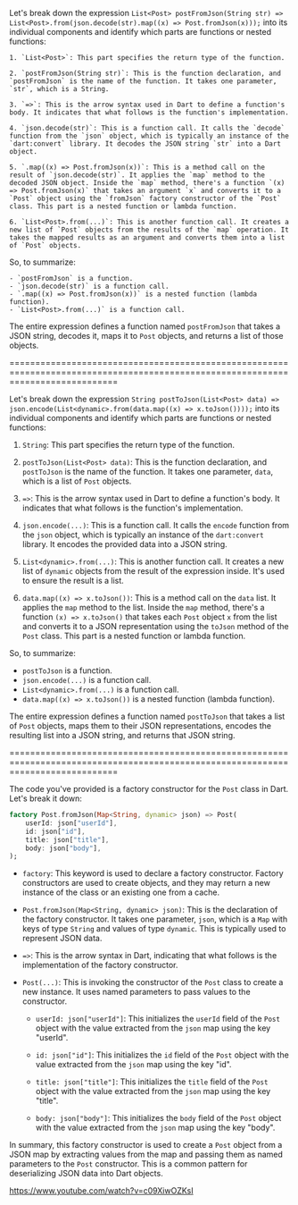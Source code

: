 Let's break down the expression
`List<Post> postFromJson(String str) => List<Post>.from(json.decode(str).map((x) => Post.fromJson(x)));`
into its individual components and identify which parts are functions or nested functions:

    1. `List<Post>`: This part specifies the return type of the function.

    2. `postFromJson(String str)`: This is the function declaration, and `postFromJson` is the name of the function. It takes one parameter, `str`, which is a String.

    3. `=>`: This is the arrow syntax used in Dart to define a function's body. It indicates that what follows is the function's implementation.

    4. `json.decode(str)`: This is a function call. It calls the `decode` function from the `json` object, which is typically an instance of the `dart:convert` library. It decodes the JSON string `str` into a Dart object.

    5. `.map((x) => Post.fromJson(x))`: This is a method call on the result of `json.decode(str)`. It applies the `map` method to the decoded JSON object. Inside the `map` method, there's a function `(x) => Post.fromJson(x)` that takes an argument `x` and converts it to a `Post` object using the `fromJson` factory constructor of the `Post` class. This part is a nested function or lambda function.

    6. `List<Post>.from(...)`: This is another function call. It creates a new list of `Post` objects from the results of the `map` operation. It takes the mapped results as an argument and converts them into a list of `Post` objects.

So, to summarize:

    - `postFromJson` is a function.
    - `json.decode(str)` is a function call.
    - `.map((x) => Post.fromJson(x))` is a nested function (lambda function).
    - `List<Post>.from(...)` is a function call.

The entire expression defines a function named `postFromJson` that takes a JSON string, decodes it, maps it to `Post` objects, and returns a list of those objects.

=================================================================================================================================


Let's break down the expression `String postToJson(List<Post> data) => json.encode(List<dynamic>.from(data.map((x) => x.toJson())));` into its individual components and identify which parts are functions or nested functions:

1. `String`: This part specifies the return type of the function.

2. `postToJson(List<Post> data)`: This is the function declaration, and `postToJson` is the name of the function. It takes one parameter, `data`, which is a list of `Post` objects.

3. `=>`: This is the arrow syntax used in Dart to define a function's body. It indicates that what follows is the function's implementation.

4. `json.encode(...)`: This is a function call. It calls the `encode` function from the `json` object, which is typically an instance of the `dart:convert` library. It encodes the provided data into a JSON string.

5. `List<dynamic>.from(...)`: This is another function call. It creates a new list of `dynamic` objects from the result of the expression inside. It's used to ensure the result is a list.

6. `data.map((x) => x.toJson())`: This is a method call on the `data` list. It applies the `map` method to the list. Inside the `map` method, there's a function `(x) => x.toJson()` that takes each `Post` object `x` from the list and converts it to a JSON representation using the `toJson` method of the `Post` class. This part is a nested function or lambda function.

So, to summarize:

- `postToJson` is a function.
- `json.encode(...)` is a function call.
- `List<dynamic>.from(...)` is a function call.
- `data.map((x) => x.toJson())` is a nested function (lambda function).

The entire expression defines a function named `postToJson` that takes a list of `Post` objects, maps them to their JSON representations, encodes the resulting list into a JSON string, and returns that JSON string.

=================================================================================================================================

The code you've provided is a factory constructor for the `Post` class in Dart. Let's break it down:

```dart
factory Post.fromJson(Map<String, dynamic> json) => Post(
    userId: json["userId"],
    id: json["id"],
    title: json["title"],
    body: json["body"],
);
```

- `factory`: This keyword is used to declare a factory constructor. Factory constructors are used to create objects, and they may return a new instance of the class or an existing one from a cache.

- `Post.fromJson(Map<String, dynamic> json)`: This is the declaration of the factory constructor. It takes one parameter, `json`, which is a `Map` with keys of type `String` and values of type `dynamic`. This is typically used to represent JSON data.

- `=>`: This is the arrow syntax in Dart, indicating that what follows is the implementation of the factory constructor.

- `Post(...)`: This is invoking the constructor of the `Post` class to create a new instance. It uses named parameters to pass values to the constructor.

  - `userId: json["userId"]`: This initializes the `userId` field of the `Post` object with the value extracted from the `json` map using the key "userId".

  - `id: json["id"]`: This initializes the `id` field of the `Post` object with the value extracted from the `json` map using the key "id".

  - `title: json["title"]`: This initializes the `title` field of the `Post` object with the value extracted from the `json` map using the key "title".

  - `body: json["body"]`: This initializes the `body` field of the `Post` object with the value extracted from the `json` map using the key "body".

In summary, this factory constructor is used to create a `Post` object from a JSON map by extracting values from the map and passing them as named parameters to the `Post` constructor. This is a common pattern for deserializing JSON data into Dart objects.


<!-- REFERENCE -->
https://www.youtube.com/watch?v=c09XiwOZKsI

